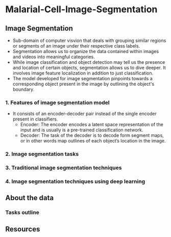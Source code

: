 # Malarial-Cell-Image-Segmentation

## Image Segmentation

- Sub-domain of computer visvion that deals with grouping similar regions or segments of an image under their respective class labels.
- Segmentation allows us to organize the data contained within images and videos into meaningful categories. 
- While image classification and object detection may tell us the presence and location of certain objects, segmentation allows us to dive deeper. It involves image feature localization in addition to just classification. 
- The model developed for image segmentation pinpoints towards a corresponding object present in the image by outlining the object's boundary. 

### 1. Features of image segmentation model

- It consists of an encoder-decoder pair instead of the single encoder present in classifiers.
  - Encoder: The encoder encodes a latent space representation of the input and is usually is a pre-trained classification network.
  - Decoder: The task of the decoder is to decode form segment maps, or in other words map outlines of each object’s location in the image.

### 2. Image segmentation tasks

### 3. Traditional image segmentation techniques

### 4. Image segmentation techniques using deep learning

## About the data

### Tasks outline

## Resources
